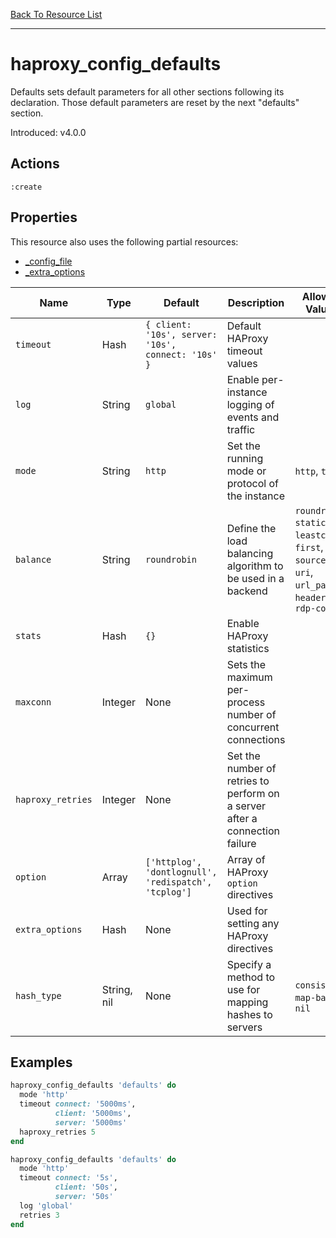 [Back To Resource List](https://github.com/sous-chefs/haproxy#resources)

---

# haproxy_config_defaults

Defaults sets default parameters for all other sections following its declaration. Those default parameters are reset by the next "defaults" section.

Introduced: v4.0.0

## Actions

`:create`

## Properties

This resource also uses the following partial resources:

* [_config_file](https://github.com/sous-chefs/haproxy/tree/master/documentation/partial_config_file.md)
* [_extra_options](https://github.com/sous-chefs/haproxy/tree/master/documentation/partial_extra_options.md)

| Name              | Type        | Default                                              | Description                                                                 | Allowed Values                                                                                     |
| ----------------- | ----------- | ---------------------------------------------------- | --------------------------------------------------------------------------- | -------------------------------------------------------------------------------------------------- |
| `timeout`         | Hash        | `{ client: '10s', server: '10s', connect: '10s' }`   | Default HAProxy timeout values                                              |
| `log`             | String      | `global`                                             | Enable per-instance logging of events and traffic                           |
| `mode`            | String      | `http`                                               | Set the running mode or protocol of the instance                            | `http`, `tcp`                                                                                      |
| `balance`         | String      | `roundrobin`                                         | Define the load balancing algorithm to be used in a backend                 | `roundrobin static-rr`, `leastconn`, `first`, `source`, `uri`, `url_param`, `header`, `rdp-cookie` |
| `stats`           | Hash        | `{}`                                                 | Enable HAProxy statistics                                                   |
| `maxconn`         | Integer     | None                                                 | Sets the maximum per-process number of concurrent connections               |
| `haproxy_retries` | Integer     | None                                                 | Set the number of retries to perform on a server after a connection failure |
| `option`          | Array       | `['httplog', 'dontlognull', 'redispatch', 'tcplog']` | Array of HAProxy `option` directives                                        |
| `extra_options`   | Hash        | None                                                 | Used for setting any HAProxy directives                                     |
| `hash_type`       | String, nil | None                                                 | Specify a method to use for mapping hashes to servers                       | `consistent`, `map-based`, `nil`                                                                   |

## Examples

```ruby
haproxy_config_defaults 'defaults' do
  mode 'http'
  timeout connect: '5000ms',
          client: '5000ms',
          server: '5000ms'
  haproxy_retries 5
end
```

```ruby
haproxy_config_defaults 'defaults' do
  mode 'http'
  timeout connect: '5s',
          client: '50s',
          server: '50s'
  log 'global'
  retries 3
end
```
